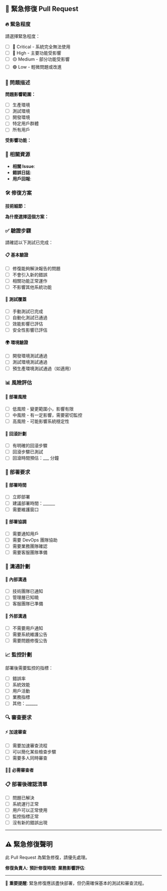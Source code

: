 ## 🚨 緊急修復 Pull Request

### 🔥 緊急程度
請選擇緊急程度：

- [ ] 🚨 Critical - 系統完全無法使用
- [ ] 🔴 High - 主要功能受影響
- [ ] 🟡 Medium - 部分功能受影響
- [ ] 🟢 Low - 輕微問題或改進

### 🐛 問題描述
<!-- 詳細描述需要緊急修復的問題 -->

**問題影響範圍：**
- [ ] 生產環境
- [ ] 測試環境  
- [ ] 開發環境
- [ ] 特定用戶群體
- [ ] 所有用戶

**受影響功能：**
<!-- 列出受影響的具體功能或模組 -->

### 🔗 相關資源
- **相關 Issue**: <!-- 連結到相關 Issue -->
- **錯誤日誌**: <!-- 提供相關錯誤日誌或監控連結 -->
- **用戶回報**: <!-- 相關用戶反饋或支援票據 -->

### 🛠️ 修復方案
<!-- 說明採用的修復方法和原理 -->

**技術細節：**
<!-- 描述具體的技術實作 -->

**為什麼選擇這個方案：**
<!-- 說明為什麼選擇這個修復方案而不是其他選項 -->

### ✅ 驗證步驟
請確認以下測試已完成：

#### 📋 基本驗證
- [ ] 修復能夠解決報告的問題
- [ ] 不會引入新的錯誤
- [ ] 相關功能正常運作
- [ ] 不影響其他系統功能

#### 🧪 測試覆蓋
- [ ] 手動測試已完成
- [ ] 自動化測試已通過
- [ ] 效能影響已評估
- [ ] 安全性影響已評估

#### 🌍 環境驗證
- [ ] 開發環境測試通過
- [ ] 測試環境測試通過
- [ ] 預生產環境測試通過（如適用）

### 📊 風險評估

#### 🎯 部署風險
- [ ] 低風險 - 變更範圍小，影響有限
- [ ] 中風險 - 有一定影響，需要密切監控
- [ ] 高風險 - 可能影響系統穩定性

#### 🔄 回滾計劃
- [ ] 有明確的回滾步驟
- [ ] 回滾步驟已測試
- [ ] 回滾時間預估：___ 分鐘

### 🚀 部署要求

#### 📅 部署時間
- [ ] 立即部署
- [ ] 建議部署時間：______
- [ ] 需要維護窗口

#### 👥 部署協調
- [ ] 需要通知用戶
- [ ] 需要 DevOps 團隊協助
- [ ] 需要業務團隊確認
- [ ] 需要客服團隊準備

### 📝 溝通計劃

#### 📢 內部溝通
- [ ] 技術團隊已通知
- [ ] 管理層已知曉
- [ ] 客服團隊已準備

#### 👥 外部溝通
- [ ] 不需要用戶通知
- [ ] 需要系統維護公告
- [ ] 需要問題修復公告

### 📈 監控計劃
部署後需要監控的指標：

- [ ] 錯誤率
- [ ] 系統效能
- [ ] 用戶活動
- [ ] 業務指標
- [ ] 其他：______

### 🔍 審查要求

#### ⚡ 加速審查
- [ ] 需要加速審查流程
- [ ] 可以簡化某些檢查步驟
- [ ] 需要多人同時審查

#### 👨‍💻 必需審查者
<!-- @ 標記必須審查此緊急修復的人員 -->

### 📋 部署後確認清單
- [ ] 問題已解決
- [ ] 系統運行正常
- [ ] 用戶可以正常使用
- [ ] 監控指標正常
- [ ] 沒有新的錯誤出現

---

## ⚠️ 緊急修復聲明
此 Pull Request 為緊急修復，請優先處理。

**修復負責人**: <!-- 填入負責人 -->
**預計修復時間**: <!-- 填入時間 -->
**業務影響評估**: <!-- 填入影響評估 -->

---
🚨 **重要提醒**: 緊急修復應該盡快部署，但仍需確保基本的測試和審查流程。